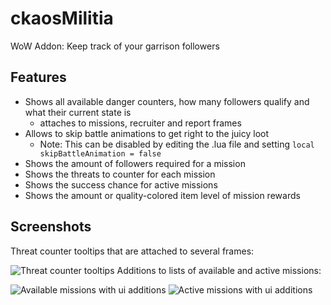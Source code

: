 ckaosMilitia
============

WoW Addon: Keep track of your garrison followers

Features
--------
- Shows all available danger counters, how many followers qualify and what their current state is
  - attaches to missions, recruiter and report frames
- Allows to skip battle animations to get right to the juicy loot
  - Note: This can be disabled by editing the .lua file and setting `local skipBattleAnimation = false`
- Shows the amount of followers required for a mission
- Shows the threats to counter for each mission
- Shows the success chance for active missions
- Shows the amount or quality-colored item level of mission rewards

Screenshots
-----------
Threat counter tooltips that are attached to several frames:

![Threat counter tooltips](https://cloud.githubusercontent.com/assets/151904/5156121/96615db4-72ac-11e4-8a6c-411fa3447917.png)
Additions to lists of available and active missions:

![Available missions with ui additions](https://cloud.githubusercontent.com/assets/151904/5164527/3782cbe2-73d9-11e4-91b8-9a6486c80f77.png)
![Active missions with ui additions](https://cloud.githubusercontent.com/assets/151904/5164528/37834090-73d9-11e4-8f14-564dbaec7b5e.png)
